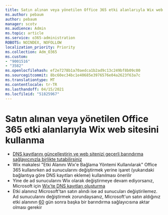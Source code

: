 ```yaml
---
title: Satın alınan veya yönetilen Office 365 etki alanlarıyla Wix web sitesini kullanma
ms.author: pebaum
author: pebaum
manager: scotv
ms.audience: Admin
ms.topic: article
ms.service: o365-administration
ROBOTS: NOINDEX, NOFOLLOW
localization_priority: Priority
ms.collection: Adm_O365
ms.custom:
- "9001516"
- "3582"
ms.openlocfilehash: ef2e7278b1a70aedca1b2ad9c13c249bf8b09c00
ms.sourcegitcommit: 8bc60ec34bc1e40685e3976576e04a2623f63a7c
ms.translationtype: MT
ms.contentlocale: tr-TR
ms.lasthandoff: 04/15/2021
ms.locfileid: "51825967"
---
```

# <a name="using-wix-website-with-office-365-purchased-or-managed-domains"></a>Satın alınan veya yönetilen Office 365 etki alanlarıyla Wix web sitesini kullanma

- [DNS kayıtlarını güncelleştirin ve web sitenizi geçerli barındırma sağlayıcınızla birlikte tutabilirsiniz](https://docs.microsoft.com/microsoft-365/admin/dns/update-dns-records-to-retain-current-hosting-provider)
- Wix makalesi "Etki Alanını Wix'e Bağlama Yöntemi Kullanılarak" Office 365 kullanırken ad sunucularını değiştirmek yerine işaret (yukarıdaki bağlantıya göre DNS kayıtları ekleme) kullanılması önerilir
- Yine de ad sunucularını Wix olarak değiştirmeye devam ediyorsanız, Microsoft için  [Wix'te DNS kayıtları oluşturma](https://docs.microsoft.com/microsoft-365/admin/dns/create-dns-records-at-wix?view=o365-worldwide)
- Etki alanınız Microsoft'tan satın alındı ise ad sunucuları değiştirilemez. Ad sunucularını değiştirmek zorundaysanız, Microsoft'un satın aldığınız etki alanının [60](https://docs.microsoft.com/microsoft-365/admin/get-help-with-domains/transfer-a-domain-from-microsoft-to-another-host) gün sonra başka bir barındırma sağlayıcısına aktar olması gerekir